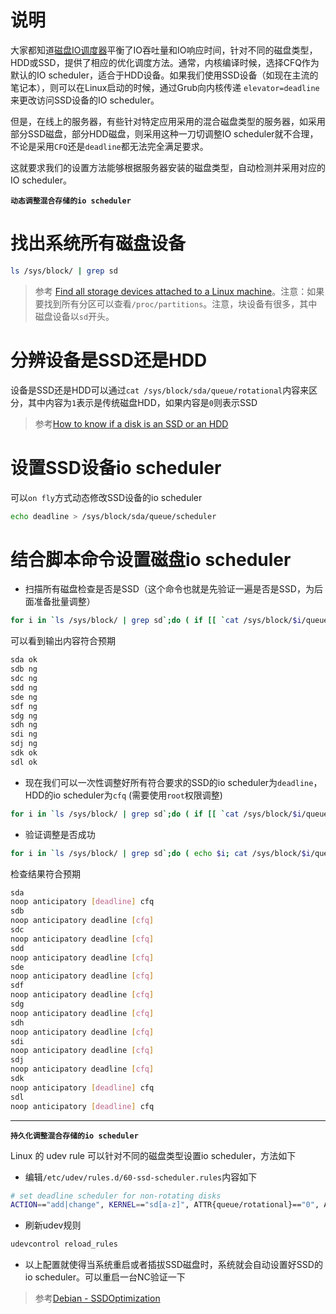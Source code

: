 # 说明

大家都知道[磁盘IO调度器](disk_io_scheduler.md)平衡了IO吞吐量和IO响应时间，针对不同的磁盘类型，HDD或SSD，提供了相应的优化调度方法。通常，内核编译时候，选择CFQ作为默认的IO scheduler，适合于HDD设备。如果我们使用SSD设备（如现在主流的笔记本），则可以在Linux启动的时候，通过Grub向内核传递 `elevator=deadline`来更改访问SSD设备的IO scheduler。

但是，在线上的服务器，有些针对特定应用采用的混合磁盘类型的服务器，如采用部分SSD磁盘，部分HDD磁盘，则采用这种一刀切调整IO scheduler就不合理，不论是采用`CFQ`还是`deadline`都无法完全满足要求。

这就要求我们的设置方法能够根据服务器安装的磁盘类型，自动检测并采用对应的IO scheduler。

**`动态调整混合存储的io scheduler`**

# 找出系统所有磁盘设备

```bash
ls /sys/block/ | grep sd
```

> 参考 [Find all storage devices attached to a Linux machine](http://stackoverflow.com/questions/200960/find-all-storage-devices-attached-to-a-linux-machine)。注意：如果要找到所有分区可以查看`/proc/partitions`。注意，块设备有很多，其中磁盘设备以`sd`开头。

# 分辨设备是SSD还是HDD

设备是SSD还是HDD可以通过`cat /sys/block/sda/queue/rotational`内容来区分，其中内容为`1`表示是传统磁盘HDD，如果内容是`0`则表示SSD

> 参考[How to know if a disk is an SSD or an HDD](http://unix.stackexchange.com/questions/65595/how-to-know-if-a-disk-is-an-ssd-or-an-hdd)

# 设置SSD设备io scheduler

可以`on fly`方式动态修改SSD设备的io scheduler

```bash
echo deadline > /sys/block/sda/queue/scheduler
```

# 结合脚本命令设置磁盘io scheduler

* 扫描所有磁盘检查是否是SSD（这个命令也就是先验证一遍是否是SSD，为后面准备批量调整）

```bash
for i in `ls /sys/block/ | grep sd`;do ( if [[ `cat /sys/block/$i/queue/rotational` == 0 ]]; then echo "$i ok";else echo "$i ng";fi );done 
```

可以看到输出内容符合预期

```bash
sda ok
sdb ng
sdc ng
sdd ng
sde ng
sdf ng
sdg ng
sdh ng
sdi ng
sdj ng
sdk ok
sdl ok
```

* 现在我们可以一次性调整好所有符合要求的SSD的io scheduler为`deadline`，HDD的io scheduler为`cfq` (需要使用`root`权限调整)

```bash
for i in `ls /sys/block/ | grep sd`;do ( if [[ `cat /sys/block/$i/queue/rotational` == 0 ]]; then echo deadline > /sys/block/$i/queue/scheduler;else echo cfq > /sys/block/$i/queue/scheduler;fi );done 
```

* 验证调整是否成功

```bash
for i in `ls /sys/block/ | grep sd`;do ( echo $i; cat /sys/block/$i/queue/scheduler );done
```

检查结果符合预期

```bash
sda
noop anticipatory [deadline] cfq 
sdb
noop anticipatory deadline [cfq] 
sdc
noop anticipatory deadline [cfq] 
sdd
noop anticipatory deadline [cfq] 
sde
noop anticipatory deadline [cfq] 
sdf
noop anticipatory deadline [cfq] 
sdg
noop anticipatory deadline [cfq] 
sdh
noop anticipatory deadline [cfq] 
sdi
noop anticipatory deadline [cfq] 
sdj
noop anticipatory deadline [cfq] 
sdk
noop anticipatory [deadline] cfq 
sdl
noop anticipatory [deadline] cfq
```

----

**`持久化调整混合存储的io scheduler`**

Linux 的 udev rule 可以针对不同的磁盘类型设置io scheduler，方法如下

* 编辑`/etc/udev/rules.d/60-ssd-scheduler.rules`内容如下

```bash
# set deadline scheduler for non-rotating disks
ACTION=="add|change", KERNEL=="sd[a-z]", ATTR{queue/rotational}=="0", ATTR{queue/scheduler}="deadline"
```

* 刷新udev规则

```bash
udevcontrol reload_rules
```

* 以上配置就使得当系统重启或者插拔SSD磁盘时，系统就会自动设置好SSD的io scheduler。可以重启一台NC验证一下

> 参考[Debian - SSDOptimization](https://wiki.debian.org/SSDOptimization#Low-Latency_IO-Scheduler)